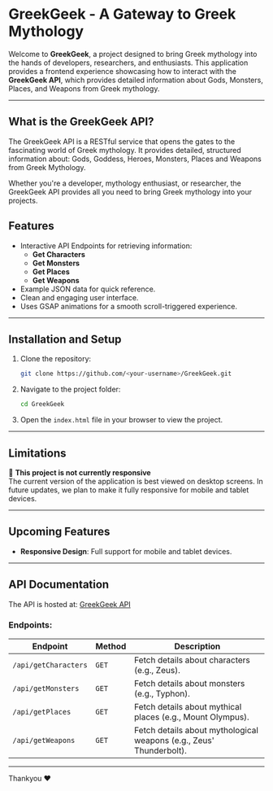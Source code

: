 # **GreekGeek - A Gateway to Greek Mythology**

Welcome to **GreekGeek**, a project designed to bring Greek mythology into the hands of developers, researchers, and enthusiasts. This application provides a frontend experience showcasing how to interact with the **GreekGeek API**, which provides detailed information about Gods, Monsters, Places, and Weapons from Greek mythology.

---
## **What is the GreekGeek API?**
The GreekGeek API is a RESTful service that opens the gates to the fascinating world of Greek mythology. It provides detailed, structured information about: Gods, Goddess, Heroes, Monsters, Places and Weapons from Greek Mythology.

Whether you're a developer, mythology enthusiast, or researcher, the GreekGeek API provides all you need to bring Greek mythology into your projects.


## **Features**
- Interactive API Endpoints for retrieving information:
  - **Get Characters**
  - **Get Monsters**
  - **Get Places**
  - **Get Weapons**
- Example JSON data for quick reference.
- Clean and engaging user interface.
- Uses GSAP animations for a smooth scroll-triggered experience.

---

## **Installation and Setup**
1. Clone the repository:
   ```bash
   git clone https://github.com/<your-username>/GreekGeek.git
   ```
2. Navigate to the project folder:
   ```bash
   cd GreekGeek
   ```
3. Open the `index.html` file in your browser to view the project.

---

## **Limitations**
🚧 **This project is not currently responsive**  
The current version of the application is best viewed on desktop screens. In future updates, we plan to make it fully responsive for mobile and tablet devices.

---

## **Upcoming Features**
- **Responsive Design**: Full support for mobile and tablet devices.
---

## **API Documentation**
The API is hosted at: [GreekGeek API](https://greekgeek-ygnt.onrender.com)

### Endpoints:
| Endpoint             | Method | Description                |
|----------------------|--------|----------------------------|
| `/api/getCharacters` | `GET`  | Fetch details about characters (e.g., Zeus). |
| `/api/getMonsters`   | `GET`  | Fetch details about monsters (e.g., Typhon). |
| `/api/getPlaces`     | `GET`  | Fetch details about mythical places (e.g., Mount Olympus). |
| `/api/getWeapons`    | `GET`  | Fetch details about mythological weapons (e.g., Zeus' Thunderbolt). |

---
Thankyou ❤️ 
